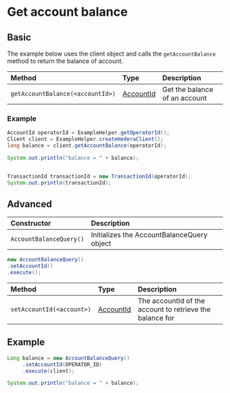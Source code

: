 # Get account balance

## Basic

The example below uses the client object and calls the `getAccountBalance` method to return the balance of account.

| Method | Type | Description |
| :--- | :--- | :--- |
| `getAccountBalance(<accountId>)` | [AccountId](../../user-defined-data-types.md#accountid) | Get the balance of an account |

### Example

```java
AccountId operatorId = ExampleHelper.getOperatorId();
Client client = ExampleHelper.createHederaClient();
long balance = client.getAccountBalance(operatorId);

System.out.println("balance = " + balance);


TransactionId transactionId = new TransactionId(operatorId);
System.out.println(transactionId);
```

## Advanced 

| Constructor | Description |
| :--- | :--- |
| `AccountBalanceQuery()` | Initializes the AccountBalanceQuery object |

```java
new AccountBalanceQuery()
.setAccountId()
.execute();
```

| Method | Type | Description |
| :--- | :--- | :--- |
| `setAccountId(<account>)` | [AccountId](../../user-defined-data-types.md#accountid) | The accountId of the account to retrieve the balance for |

## Example

```java
Long balance = new AccountBalanceQuery()
     .setAccountId(OPERATOR_ID)
     .execute(client);

System.out.println("balance = " + balance);
```

